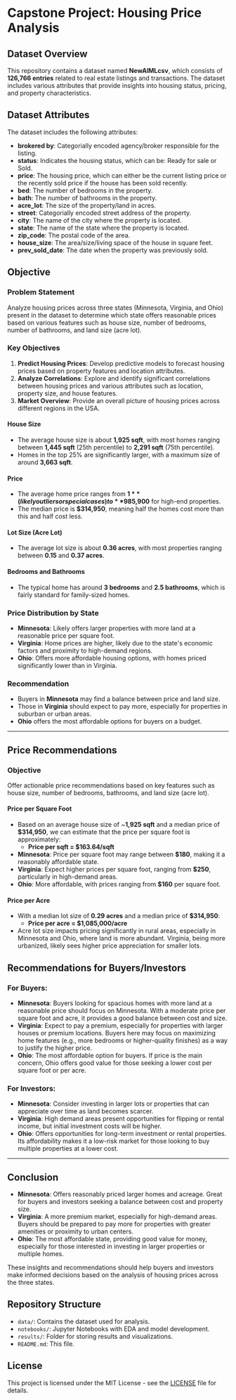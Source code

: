 # Capstone Project: Housing Price Analysis

## Dataset Overview
This repository contains a dataset named **NewAIMLcsv**, which consists of **126,766 entries** related to real estate listings and transactions. The dataset includes various attributes that provide insights into housing status, pricing, and property characteristics.

## Dataset Attributes
The dataset includes the following attributes:

- **brokered by**: Categorially encoded agency/broker responsible for the listing.
- **status**: Indicates the housing status, which can be: Ready for sale or Sold.
- **price**: The housing price, which can either be the current listing price or the recently sold price if the house has been sold recently.
- **bed**: The number of bedrooms in the property.
- **bath**: The number of bathrooms in the property.
- **acre_lot**: The size of the property/land in acres.
- **street**: Categorially encoded street address of the property.
- **city**: The name of the city where the property is located.
- **state**: The name of the state where the property is located.
- **zip_code**: The postal code of the area.
- **house_size**: The area/size/living space of the house in square feet.
- **prev_sold_date**: The date when the property was previously sold.

## Objective
### Problem Statement
Analyze housing prices across three states (Minnesota, Virginia, and Ohio) present in the dataset to determine which state offers reasonable prices based on various features such as house size, number of bedrooms, number of bathrooms, and land size (acre lot).

### Key Objectives
1. **Predict Housing Prices**: Develop predictive models to forecast housing prices based on property features and location attributes.
2. **Analyze Correlations**: Explore and identify significant correlations between housing prices and various attributes such as location, property size, and house features.
3. **Market Overview**: Provide an overall picture of housing prices across different regions in the USA.


#### House Size
- The average house size is about **1,925 sqft**, with most homes ranging between **1,445 sqft** (25th percentile) to **2,291 sqft** (75th percentile).
- Homes in the top 25% are significantly larger, with a maximum size of around **3,663 sqft**.

#### Price
- The average home price ranges from **$1** (likely outliers or special cases) to **$985,900** for high-end properties.
- The median price is **$314,950**, meaning half the homes cost more than this and half cost less.

#### Lot Size (Acre Lot)
- The average lot size is about **0.36 acres**, with most properties ranging between **0.15** and **0.37 acres**.

#### Bedrooms and Bathrooms
- The typical home has around **3 bedrooms** and **2.5 bathrooms**, which is fairly standard for family-sized homes.

### Price Distribution by State
- **Minnesota**: Likely offers larger properties with more land at a reasonable price per square foot.
- **Virginia**: Home prices are higher, likely due to the state's economic factors and proximity to high-demand regions.
- **Ohio**: Offers more affordable housing options, with homes priced significantly lower than in Virginia.

### Recommendation
- Buyers in **Minnesota** may find a balance between price and land size.
- Those in **Virginia** should expect to pay more, especially for properties in suburban or urban areas.
- **Ohio** offers the most affordable options for buyers on a budget.

---

## Price Recommendations

### Objective
Offer actionable price recommendations based on key features such as house size, number of bedrooms, bathrooms, and land size (acre lot).

#### Price per Square Foot
- Based on an average house size of ~**1,925 sqft** and a median price of **$314,950**, we can estimate that the price per square foot is approximately:
  - **Price per sqft = $163.64/sqft**
- **Minnesota**: Price per square foot may range between **$180**, making it a reasonably affordable state.
- **Virginia**: Expect higher prices per square foot, ranging from **$250**, particularly in high-demand areas.
- **Ohio**: More affordable, with prices ranging from **$160** per square foot.

#### Price per Acre
- With a median lot size of **0.29 acres** and a median price of **$314,950**:
  - **Price per acre = $1,085,000/acre**
- Acre lot size impacts pricing significantly in rural areas, especially in Minnesota and Ohio, where land is more abundant. Virginia, being more urbanized, likely sees higher price appreciation for smaller lots.


## Recommendations for Buyers/Investors

### For Buyers:
- **Minnesota**: Buyers looking for spacious homes with more land at a reasonable price should focus on Minnesota. With a moderate price per square foot and acre, it provides a good balance between cost and size.
- **Virginia**: Expect to pay a premium, especially for properties with larger houses or premium locations. Buyers here may focus on maximizing home features (e.g., more bedrooms or higher-quality finishes) as a way to justify the higher price.
- **Ohio**: The most affordable option for buyers. If price is the main concern, Ohio offers good value for those seeking a lower cost per square foot or per acre.

### For Investors:
- **Minnesota**: Consider investing in larger lots or properties that can appreciate over time as land becomes scarcer.
- **Virginia**: High demand areas present opportunities for flipping or rental income, but initial investment costs will be higher.
- **Ohio**: Offers opportunities for long-term investment or rental properties. Its affordability makes it a low-risk market for those looking to buy multiple properties at a lower cost.

---

## Conclusion
- **Minnesota**: Offers reasonably priced larger homes and acreage. Great for buyers and investors seeking a balance between cost and property size.
- **Virginia**: A more premium market, especially for high-demand areas. Buyers should be prepared to pay more for properties with greater amenities or proximity to urban centers.
- **Ohio**: The most affordable state, providing good value for money, especially for those interested in investing in larger properties or multiple homes.

These insights and recommendations should help buyers and investors make informed decisions based on the analysis of housing prices across the three states.

## Repository Structure
- `data/`: Contains the dataset used for analysis.
- `notebooks/`: Jupyter Notebooks with EDA and model development.
- `results/`: Folder for storing results and visualizations.
- `README.md`: This file.

## License
This project is licensed under the MIT License - see the [LICENSE](LICENSE) file for details.
